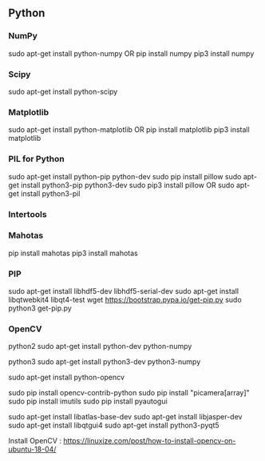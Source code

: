 ## Python

### NumPy

sudo apt-get install python-numpy
OR
pip install numpy
pip3 install numpy

### Scipy

sudo apt-get install python-scipy

### Matplotlib

sudo apt-get install python-matplotlib
OR
pip install matplotlib
pip3 install matplotlib

### PIL for Python

sudo apt-get install python-pip python-dev
sudo pip install pillow
sudo apt-get install python3-pip python3-dev
sudo pip3 install pillow
OR
sudo apt-get install python3-pil



### Intertools



### Mahotas

pip install mahotas
pip3 install mahotas

### PIP

sudo apt-get install libhdf5-dev libhdf5-serial-dev
sudo apt-get install libqtwebkit4 libqt4-test
wget https://bootstrap.pypa.io/get-pip.py
sudo python3 get-pip.py

### OpenCV

python2
sudo apt-get install python-dev python-numpy

python3
sudo apt-get install python3-dev python3-numpy

sudo apt-get install python-opencv

sudo pip install opencv-contrib-python
sudo pip install "picamera[array]"
sudo pip install imutils
sudo pip install pyautogui

sudo apt-get install libatlas-base-dev
sudo apt-get install libjasper-dev
sudo apt-get install libqtgui4
sudo apt-get install python3-pyqt5

Install OpenCV : https://linuxize.com/post/how-to-install-opencv-on-ubuntu-18-04/
